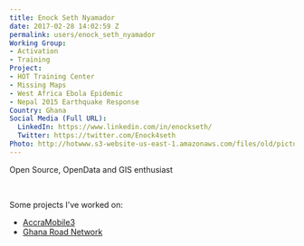 ```yaml
---
title: Enock Seth Nyamador
date: 2017-02-28 14:02:59 Z
permalink: users/enock_seth_nyamador
Working Group:
- Activation
- Training
Project:
- HOT Training Center
- Missing Maps
- West Africa Ebola Epidemic
- Nepal 2015 Earthquake Response
Country: Ghana
Social Media (Full URL):
  LinkedIn: https://www.linkedin.com/in/enockseth/
  Twitter: https://twitter.com/Enock4seth
Photo: http://hotwww.s3-website-us-east-1.amazonaws.com/files/old/pictures/picture-370-1492038845.jpg
---
```


<p>Open Source, OpenData and GIS enthusiast</p><p>&nbsp;</p><p>Some projects I've worked on:</p><ul><li><a title="AccraMobile3" href="https://wiki.openstreetmap.org/wiki/AccraMobile3" target="_blank">AccraMobile3</a></li><li><a href="http://tasks.hotosm.org/project/3258" target="_blank">Ghana Road Network</a></li></ul>
